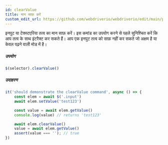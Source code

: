 ```yaml
---
id: clearValue
title: मान साफ़ करें
custom_edit_url: https://github.com/webdriverio/webdriverio/edit/main/packages/webdriverio/src/commands/element/clearValue.ts
---
```


इनपुट या टेक्स्टएरिया तत्व का मान साफ़ करें। इस कमांड का उपयोग करने से पहले सुनिश्चित करें कि आप तत्व के साथ इंटरैक्ट कर सकते हैं। आप एक इनपुट तत्व को साफ़ नहीं कर सकते जो अक्षम है या केवल पढ़ने वाली मोड में है।

##### उपयोग

```js
$(selector).clearValue()
```

##### उदाहरण

```js title="clearValue.js"
it('should demonstrate the clearValue command', async () => {
    const elem = await $('.input')
    await elem.setValue('test123')

    const value = await elem.getValue()
    console.log(value) // returns 'test123'

    await elem.clearValue()
    value = await elem.getValue()
    assert(value === ''); // true
})
```